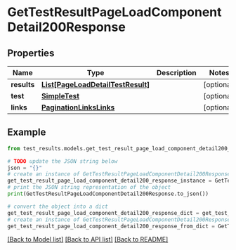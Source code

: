 # GetTestResultPageLoadComponentDetail200Response


## Properties

Name | Type | Description | Notes
------------ | ------------- | ------------- | -------------
**results** | [**List[PageLoadDetailTestResult]**](PageLoadDetailTestResult.md) |  | [optional] 
**test** | [**SimpleTest**](SimpleTest.md) |  | [optional] 
**links** | [**PaginationLinksLinks**](PaginationLinksLinks.md) |  | [optional] 

## Example

```python
from test_results.models.get_test_result_page_load_component_detail200_response import GetTestResultPageLoadComponentDetail200Response

# TODO update the JSON string below
json = "{}"
# create an instance of GetTestResultPageLoadComponentDetail200Response from a JSON string
get_test_result_page_load_component_detail200_response_instance = GetTestResultPageLoadComponentDetail200Response.from_json(json)
# print the JSON string representation of the object
print(GetTestResultPageLoadComponentDetail200Response.to_json())

# convert the object into a dict
get_test_result_page_load_component_detail200_response_dict = get_test_result_page_load_component_detail200_response_instance.to_dict()
# create an instance of GetTestResultPageLoadComponentDetail200Response from a dict
get_test_result_page_load_component_detail200_response_from_dict = GetTestResultPageLoadComponentDetail200Response.from_dict(get_test_result_page_load_component_detail200_response_dict)
```
[[Back to Model list]](../README.md#documentation-for-models) [[Back to API list]](../README.md#documentation-for-api-endpoints) [[Back to README]](../README.md)


